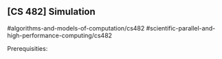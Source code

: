 ## [CS 482] Simulation

#algorithms-and-models-of-computation/cs482
#scientific-parallel-and-high-performance-computing/cs482

Prerequisities:
